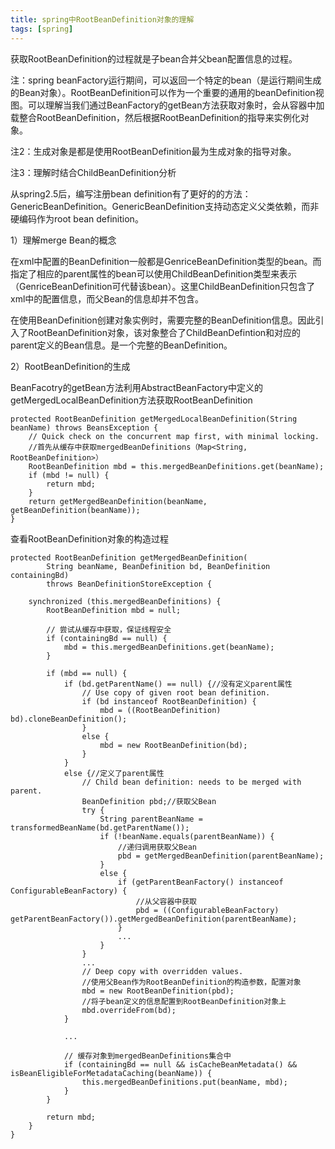 ```yaml
---
title: spring中RootBeanDefinition对象的理解
tags: [spring]
---
```


获取RootBeanDefinition的过程就是子bean合并父bean配置信息的过程。

注：spring beanFactory运行期间，可以返回一个特定的bean（是运行期间生成的Bean对象）。RootBeanDefinition可以作为一个重要的通用的beanDefinition视图。可以理解当我们通过BeanFactory的getBean方法获取对象时，会从容器中加载整合RootBeanDefinition，然后根据RootBeanDefinition的指导来实例化对象。

注2：生成对象是都是使用RootBeanDefinition最为生成对象的指导对象。

注3：理解时结合ChildBeanDefinition分析

从spring2.5后，编写注册bean definition有了更好的的方法：GenericBeanDefinition。GenericBeanDefinition支持动态定义父类依赖，而非硬编码作为root bean definition。

1）理解merge Bean的概念

在xml中配置的BeanDefinition一般都是GenriceBeanDefinition类型的bean。而指定了相应的parent属性的bean可以使用ChildBeanDefinition类型来表示（GenriceBeanDefinition可代替该bean）。这里ChildBeanDefinition只包含了xml中的配置信息，而父Bean的信息却并不包含。

在使用BeanDefinition创建对象实例时，需要完整的BeanDefinition信息。因此引入了RootBeanDefinition对象，该对象整合了ChildBeanDefintion和对应的parent定义的Bean信息。是一个完整的BeanDefinition。

2）RootBeanDefinition的生成

BeanFacotry的getBean方法利用AbstractBeanFactory中定义的getMergedLocalBeanDefinition方法获取RootBeanDefinition

```
protected RootBeanDefinition getMergedLocalBeanDefinition(String beanName) throws BeansException {
    // Quick check on the concurrent map first, with minimal locking.
    //首先从缓存中获取mergedBeanDefinitions（Map<String, RootBeanDefinition>）
    RootBeanDefinition mbd = this.mergedBeanDefinitions.get(beanName);
    if (mbd != null) {
        return mbd;
    }
    return getMergedBeanDefinition(beanName, getBeanDefinition(beanName));
}
```

查看RootBeanDefinition对象的构造过程

```
protected RootBeanDefinition getMergedBeanDefinition(
        String beanName, BeanDefinition bd, BeanDefinition containingBd)
        throws BeanDefinitionStoreException {

    synchronized (this.mergedBeanDefinitions) {
        RootBeanDefinition mbd = null;

        // 尝试从缓存中获取，保证线程安全
        if (containingBd == null) {
            mbd = this.mergedBeanDefinitions.get(beanName);
        }

        if (mbd == null) {
            if (bd.getParentName() == null) {//没有定义parent属性
                // Use copy of given root bean definition.
                if (bd instanceof RootBeanDefinition) {
                    mbd = ((RootBeanDefinition) bd).cloneBeanDefinition();
                }
                else {
                    mbd = new RootBeanDefinition(bd);
                }
            }
            else {//定义了parent属性
                // Child bean definition: needs to be merged with parent.
                BeanDefinition pbd;//获取父Bean
                try {
                    String parentBeanName = transformedBeanName(bd.getParentName());
                    if (!beanName.equals(parentBeanName)) {
                        //递归调用获取父Bean
                        pbd = getMergedBeanDefinition(parentBeanName);
                    }
                    else {
                        if (getParentBeanFactory() instanceof ConfigurableBeanFactory) {
                            //从父容器中获取
                            pbd = ((ConfigurableBeanFactory) getParentBeanFactory()).getMergedBeanDefinition(parentBeanName);
                        }
                        ...
                    }
                }
                ...
                // Deep copy with overridden values.
                //使用父Bean作为RootBeanDefinition的构造参数，配置对象
                mbd = new RootBeanDefinition(pbd);
                //将子bean定义的信息配置到RootBeanDefinition对象上
                mbd.overrideFrom(bd);
            }

            ...

            // 缓存对象到mergedBeanDefinitions集合中
            if (containingBd == null && isCacheBeanMetadata() && isBeanEligibleForMetadataCaching(beanName)) {
                this.mergedBeanDefinitions.put(beanName, mbd);
            }
        }

        return mbd;
    }
}
```